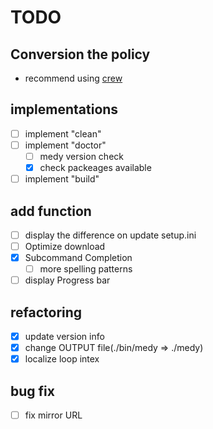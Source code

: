 # TODO

## Conversion the policy
- recommend using [crew](https://github.com/TeX2e/crew)

## implementations
- [ ] implement "clean"
- [ ] implement "doctor"
	* [ ] medy version check
	* [x] check packeages available
- [ ] implement "build"

## add function
- [ ] display the difference on update setup.ini
- [ ] Optimize download
- [x] Subcommand Completion
	* [ ] more spelling patterns
- [ ] display Progress bar

## refactoring
- [x] update version info
- [x] change OUTPUT file(./bin/medy => ./medy)
- [x] localize loop intex

## bug fix
- [ ] fix mirror URL
